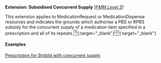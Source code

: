 **Extension: Subsidised Concurrent Supply**  *[[FMM Level 3](guidance.html)]*

This extension applies to MedicationRequest or MedicationDispense resources and indicates the grounds which authorise a PBS or RPBS subsidy for the concurrent supply of a medication item specified in a prescription and all of its repeats.[<sup>[1]</sup>](https://www.pbs.gov.au/info/healthpro/explanatory-notes/section1/Section_1_2_Explanatory_Notes#Regulation-49){:target="_blank"}[<sup>[2]</sup>](https://www.pbs.gov.au/info/healthpro/explanatory-notes/section1/Section_1_3_Explanatory_Notes){:target="_blank"}


#### Examples

[Prescription for Stribild  with concurrent supply](MedicationRequest-medicationrequest-example1.html)